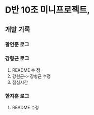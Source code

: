 # D반 10조 미니프로젝트, 

## 개발 기록

### 황연준 로그

### 강형근 로그

1. README 수 정
2. 강현근-> 강형근 수정   
3. 점심시간
### 한지훈 로그

1. README 수정

